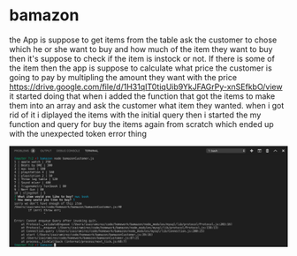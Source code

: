 # bamazon

the App is suppose to get items from the table ask the customer to chose which he or she want to buy and how much of the item they want to buy then it's suppose to check if the item is instock or not. If there is some of the item then the app is suppose to calculate what price the customer is going to pay by multipling the amount they want with the price
https://drive.google.com/file/d/1H31qIT0tiqUib9YkJFAGrPy-xnSEfkbO/view
it started doing that when i added the function that got the items to make them into an array and ask the customer what item they wanted. when i got rid of it i diplayed the items with the initial query then i started the my function and query for buy the items again from scratch which ended up with the unexpected token error thing 


![](img/2.png)